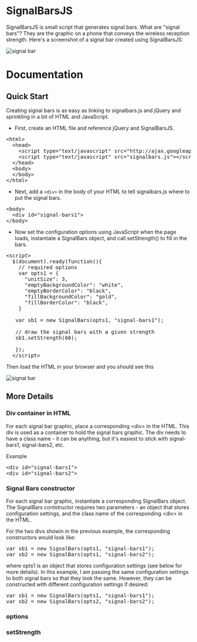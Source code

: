 SignalBarsJS
===========
SignalBarsJS is small script that generates signal bars. 
What are "signal bars"? They are the graphic on a phone that conveys the wireless reception strength.
Here's a screenshot of a signal bar created using SignalBarsJS:

![signal bar](https://raw.github.com/austinlyons/signalbars.js/master/img/signalbar.png "Look Ma, a signal bar!")


Documentation
=============
Quick Start
----------
Creating signal bars is as easy as linking to signalbars.js and jQuery and sprinkling in a bit of HTML and JavaScript. 

* First, create an HTML file and reference jQuery and SignalBarsJS. 

<pre>
&lt;html>
  &lt;head>
    &lt;script type="text/javascript" src="http://ajax.googleapis.com/ajax/libs/jquery/1.8.2/jquery.min.js">&lt;/script>
    &lt;script type="text/javascript" src="signalbars.js">&lt;/script>
  &lt;/head>
  &lt;body>
  &lt;/body>
&lt;/html>
</pre>

* Next, add a `<div>` in the body of your HTML to tell signalbars.js where to put the signal bars.

<pre>
&lt;body>
  &lt;div id="signal-bars1"></div>
&lt;/body>
</pre>

* Now set the configuration options using JavaScript when the page loads, instantiate a SignalBars object, and call setStrength() to fill in the bars.

<pre>
&lt;script>
  $(document).ready(function(){
    // required options
    var opts1 = {
      "unitSize": 3,
      "emptyBackgroundColor": "white",
      "emptyBorderColor": "black",
      "fillBackgroundColor": "gold",
      "fillBorderColor": "black",
    }
    
   var sb1 = new SignalBars(opts1, "signal-bars1");
   
   // draw the signal bars with a given strength
   sb1.setStrength(60);

   });
  &lt;/script>
</pre>

Then load the HTML in your browser and you should see this

![signal bar](https://raw.github.com/austinlyons/signalbars.js/master/img/signalbar2.png "Look Ma, another signal bar!")

More Details
----------
### Div container in HTML
For each signal bar graphic, place a corresponding &lt;div> in the HTML. 
This div is used as a container to hold the signal bars graphic. 
The div needs to have a class name - it can be anything, but it's easiest to stick with signal-bars1,
signal-bars2, etc. 

Example
<pre>
&lt;div id="signal-bars1"></div>
&lt;div id="signal-bars2"></div>
</pre>

### Signal Bars constructor
For each signal bar graphic, instantiate a corresponding SignalBars object. 
The SignalBars contstructor requires two parameters - an object that stores configuration settings, and the class
name of the corresponding &lt;div> in the HTML.

For the two divs showin in the previous example, the corresponding constructors would look like:
<pre>
var sb1 = new SignalBars(opts1, "signal-bars1");
var sb2 = new SignalBars(opts1, "signal-bars2");
</pre>
where opts1 is an object that stores configuration settings (see below for more details). 
In this example, I am passing the same configuration settings to both signal bars so that they look the same.
However, they can be constructed with different configuration settings if desired:
<pre>
var sb1 = new SignalBars(opts1, "signal-bars1");
var sb2 = new SignalBars(opts2, "signal-bars2");
</pre>

### options

### setStrength